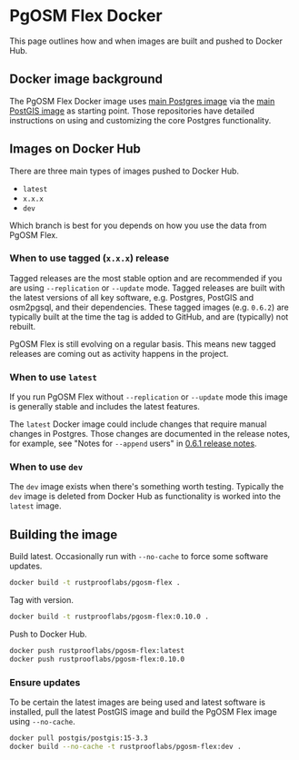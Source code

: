 # PgOSM Flex Docker

This page outlines how and when images are built and pushed to Docker Hub.


## Docker image background

The PgOSM Flex Docker image uses
[main Postgres image](https://hub.docker.com/_/postgres/)
via the [main PostGIS image](https://hub.docker.com/r/postgis/postgis)
as starting point.
Those repositories have detailed instructions on using and customizing the core
Postgres functionality.

## Images on Docker Hub

There are three main types of images pushed to Docker Hub.

* `latest`
* `x.x.x`
* `dev`

Which branch is best for you depends on how you use the data from PgOSM Flex.


### When to use tagged (`x.x.x`) release

Tagged releases are the most stable option and are recommended if you are
using `--replication` or `--update` mode.
Tagged releases are built with the latest versions of all key software, e.g. Postgres,
PostGIS and osm2pgsql, and their dependencies.  These tagged images (e.g. `0.6.2`)
are typically built at the time the tag is added to GitHub, and are (typically)
not rebuilt.

PgOSM Flex is still evolving on a regular basis. This means new tagged releases
are coming out as activity happens in the project.


### When to use `latest`

If you run PgOSM Flex without `--replication` or `--update` mode this image is
generally stable and includes the latest features.


The `latest` Docker image could include changes that
require manual changes in Postgres.  Those changes are documented in the release notes,
for example, see "Notes for `--append` users" in [0.6.1 release notes](https://github.com/rustprooflabs/pgosm-flex/releases/tag/0.6.1).


### When to use `dev`

The `dev` image exists when there's something worth testing.  Typically the `dev`
image is deleted from Docker Hub as functionality is worked into the `latest` image.



## Building the image

Build latest.  Occasionally run with `--no-cache` to force some software updates.  

```bash
docker build -t rustprooflabs/pgosm-flex .
```


Tag with version.

```bash
docker build -t rustprooflabs/pgosm-flex:0.10.0 .
```

Push to Docker Hub.

```bash
docker push rustprooflabs/pgosm-flex:latest
docker push rustprooflabs/pgosm-flex:0.10.0
```


### Ensure updates

To be certain the latest images are being used and latest
software is installed, pull the latest PostGIS image and build
the PgOSM Flex image using `--no-cache`.


```bash
docker pull postgis/postgis:15-3.3
docker build --no-cache -t rustprooflabs/pgosm-flex:dev .
```

